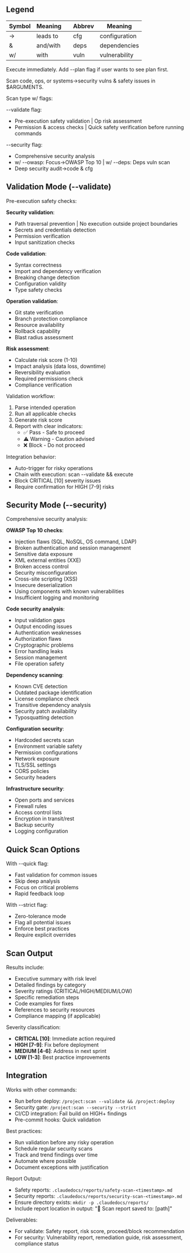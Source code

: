 ## Legend

| Symbol | Meaning  |     | Abbrev | Meaning       |
| ------ | -------- | --- | ------ | ------------- |
| →      | leads to |     | cfg    | configuration |
| &      | and/with |     | deps   | dependencies  |
| w/     | with     |     | vuln   | vulnerability |

Execute immediately. Add --plan flag if user wants to see plan first.

Scan code, ops, or systems→security vulns & safety issues in $ARGUMENTS.

Scan type w/ flags:

--validate flag:

- Pre-execution safety validation | Op risk assessment
- Permission & access checks | Quick safety verification before running commands

--security flag:

- Comprehensive security analysis
- w/ --owasp: Focus→OWASP Top 10 | w/ --deps: Deps vuln scan
- Deep security audit→code & cfg

## Validation Mode (--validate)

Pre-execution safety checks:

**Security validation**:

- Path traversal prevention | No execution outside project boundaries
- Secrets and credentials detection
- Permission verification
- Input sanitization checks

**Code validation**:

- Syntax correctness
- Import and dependency verification
- Breaking change detection
- Configuration validity
- Type safety checks

**Operation validation**:

- Git state verification
- Branch protection compliance
- Resource availability
- Rollback capability
- Blast radius assessment

**Risk assessment**:

- Calculate risk score (1-10)
- Impact analysis (data loss, downtime)
- Reversibility evaluation
- Required permissions check
- Compliance verification

Validation workflow:

1. Parse intended operation
2. Run all applicable checks
3. Generate risk score
4. Report with clear indicators:
   - ✅ Pass - Safe to proceed
   - ⚠️ Warning - Caution advised
   - ❌ Block - Do not proceed

Integration behavior:

- Auto-trigger for risky operations
- Chain with execution: scan --validate && execute
- Block CRITICAL [10] severity issues
- Require confirmation for HIGH [7-9] risks

## Security Mode (--security)

Comprehensive security analysis:

**OWASP Top 10 checks**:

- Injection flaws (SQL, NoSQL, OS command, LDAP)
- Broken authentication and session management
- Sensitive data exposure
- XML external entities (XXE)
- Broken access control
- Security misconfiguration
- Cross-site scripting (XSS)
- Insecure deserialization
- Using components with known vulnerabilities
- Insufficient logging and monitoring

**Code security analysis**:

- Input validation gaps
- Output encoding issues
- Authentication weaknesses
- Authorization flaws
- Cryptographic problems
- Error handling leaks
- Session management
- File operation safety

**Dependency scanning**:

- Known CVE detection
- Outdated package identification
- License compliance check
- Transitive dependency analysis
- Security patch availability
- Typosquatting detection

**Configuration security**:

- Hardcoded secrets scan
- Environment variable safety
- Permission configurations
- Network exposure
- TLS/SSL settings
- CORS policies
- Security headers

**Infrastructure security**:

- Open ports and services
- Firewall rules
- Access control lists
- Encryption in transit/rest
- Backup security
- Logging configuration

## Quick Scan Options

With --quick flag:

- Fast validation for common issues
- Skip deep analysis
- Focus on critical problems
- Rapid feedback loop

With --strict flag:

- Zero-tolerance mode
- Flag all potential issues
- Enforce best practices
- Require explicit overrides

## Scan Output

Results include:

- Executive summary with risk level
- Detailed findings by category
- Severity ratings (CRITICAL/HIGH/MEDIUM/LOW)
- Specific remediation steps
- Code examples for fixes
- References to security resources
- Compliance mapping (if applicable)

Severity classification:

- **CRITICAL [10]**: Immediate action required
- **HIGH [7-9]**: Fix before deployment
- **MEDIUM [4-6]**: Address in next sprint
- **LOW [1-3]**: Best practice improvements

## Integration

Works with other commands:

- Run before deploy: `/project:scan --validate && /project:deploy`
- Security gate: `/project:scan --security --strict`
- CI/CD integration: Fail build on HIGH+ findings
- Pre-commit hooks: Quick validation

Best practices:

- Run validation before any risky operation
- Schedule regular security scans
- Track and trend findings over time
- Automate where possible
- Document exceptions with justification

Report Output:

- Safety reports: `.claudedocs/reports/safety-scan-<timestamp>.md`
- Security reports: `.claudedocs/reports/security-scan-<timestamp>.md`
- Ensure directory exists: `mkdir -p .claudedocs/reports/`
- Include report location in output: "📄 Scan report saved to: [path]"

Deliverables:

- For validate: Safety report, risk score, proceed/block recommendation
- For security: Vulnerability report, remediation guide, risk assessment, compliance status


